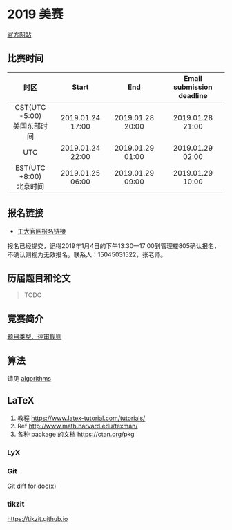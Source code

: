 # 2019 美赛

[官方网站](https://www.comap.com/undergraduate/contests/)

## 比赛时间

|时区|Start|End|Email submission deadline|
|:----:|:----:|:----:|:----:|
|CST(UTC -5:00) <br>美国东部时间|2019.01.24 17:00|2019.01.28 20:00|2019.01.28 21:00|
|UTC|2019.01.24 22:00|2019.01.29 01:00|2019.01.29 02:00|
|EST(UTC +8:00) <br>北京时间|2019.01.25 06:00|2019.01.29 09:00|2019.01.29 10:00|

## 报名链接

- [工大官网报名链接](http://today.hit.edu.cn/article/2018/12/04/62165)

报名已经提交，记得2019年1月4日的下午13:30—17:00到管理楼805确认报名，不确认则视为无效报名。联系人：15045031522，张老师。

## 历届题目和论文

> TODO

## 竞赛简介

[题目类型、评审规则](https://www.linstitute.net/archives/84323)

## 算法

请见 [algorithms](./algorithms/README.md)

## LaTeX

1. 教程 https://www.latex-tutorial.com/tutorials/
2. Ref http://www.math.harvard.edu/texman/
3. 各种 package 的文档 https://ctan.org/pkg

### LyX

### Git

Git diff for doc(x)

### tikzit

https://tikzit.github.io
